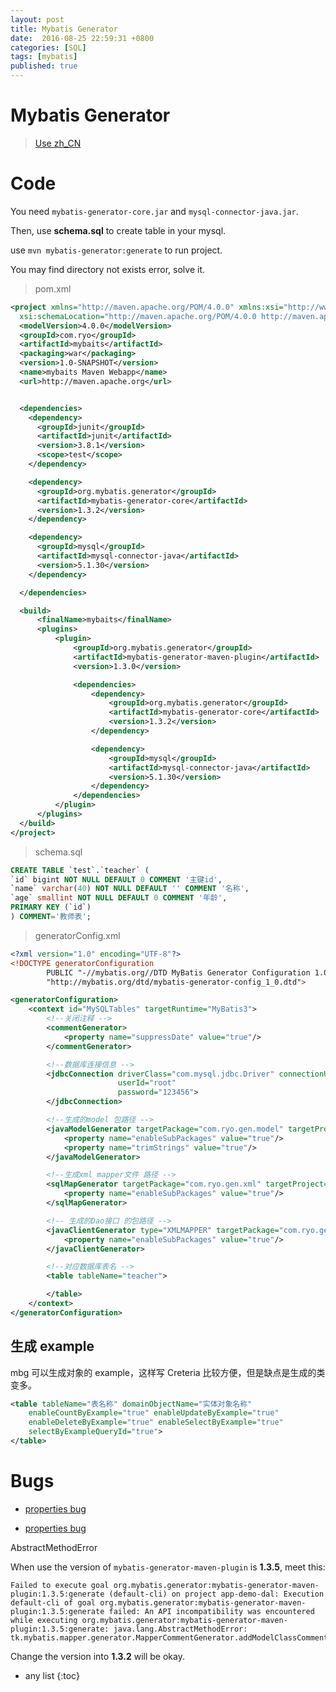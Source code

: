 ```yaml
---
layout: post
title: Mybatis Generator
date:  2016-08-25 22:59:31 +0800
categories: [SQL]
tags: [mybatis]
published: true
---
```


# Mybatis Generator

> [Use zh_CN](http://arccode.net/2015/02/07/MyBatis-Generator%E6%9C%80%E4%BD%B3%E5%AE%9E%E8%B7%B5/)


# Code

You need ```mybatis-generator-core.jar``` and ```mysql-connector-java.jar```.

Then, use **schema.sql** to create table in your mysql.

use ```mvn mybatis-generator:generate``` to run project.

You may find directory not exists error, solve it.

> pom.xml

```xml
<project xmlns="http://maven.apache.org/POM/4.0.0" xmlns:xsi="http://www.w3.org/2001/XMLSchema-instance"
  xsi:schemaLocation="http://maven.apache.org/POM/4.0.0 http://maven.apache.org/maven-v4_0_0.xsd">
  <modelVersion>4.0.0</modelVersion>
  <groupId>com.ryo</groupId>
  <artifactId>mybaits</artifactId>
  <packaging>war</packaging>
  <version>1.0-SNAPSHOT</version>
  <name>mybaits Maven Webapp</name>
  <url>http://maven.apache.org</url>


  <dependencies>
    <dependency>
      <groupId>junit</groupId>
      <artifactId>junit</artifactId>
      <version>3.8.1</version>
      <scope>test</scope>
    </dependency>

    <dependency>
      <groupId>org.mybatis.generator</groupId>
      <artifactId>mybatis-generator-core</artifactId>
      <version>1.3.2</version>
    </dependency>

    <dependency>
      <groupId>mysql</groupId>
      <artifactId>mysql-connector-java</artifactId>
      <version>5.1.30</version>
    </dependency>

  </dependencies>

  <build>
      <finalName>mybaits</finalName>
      <plugins>
          <plugin>
              <groupId>org.mybatis.generator</groupId>
              <artifactId>mybatis-generator-maven-plugin</artifactId>
              <version>1.3.0</version>

              <dependencies>
                  <dependency>
                      <groupId>org.mybatis.generator</groupId>
                      <artifactId>mybatis-generator-core</artifactId>
                      <version>1.3.2</version>
                  </dependency>

                  <dependency>
                      <groupId>mysql</groupId>
                      <artifactId>mysql-connector-java</artifactId>
                      <version>5.1.30</version>
                  </dependency>
              </dependencies>
          </plugin>
      </plugins>
  </build>
</project>

```

> schema.sql

```sql
CREATE TABLE `test`.`teacher` (
`id` bigint NOT NULL DEFAULT 0 COMMENT '主键id',
`name` varchar(40) NOT NULL DEFAULT '' COMMENT '名称',
`age` smallint NOT NULL DEFAULT 0 COMMENT '年龄',
PRIMARY KEY (`id`)
) COMMENT='教师表';
```

> generatorConfig.xml

```xml
<?xml version="1.0" encoding="UTF-8"?>
<!DOCTYPE generatorConfiguration
        PUBLIC "-//mybatis.org//DTD MyBatis Generator Configuration 1.0//EN"
        "http://mybatis.org/dtd/mybatis-generator-config_1_0.dtd">

<generatorConfiguration>
    <context id="MySQLTables" targetRuntime="MyBatis3">
        <!--关闭注释 -->
        <commentGenerator>
            <property name="suppressDate" value="true"/>
        </commentGenerator>

        <!--数据库连接信息 -->
        <jdbcConnection driverClass="com.mysql.jdbc.Driver" connectionURL="jdbc:mysql://localhost:3306/test"
                        userId="root"
                        password="123456">
        </jdbcConnection>

        <!--生成的model 包路径 -->
        <javaModelGenerator targetPackage="com.ryo.gen.model" targetProject="src/main/java">
            <property name="enableSubPackages" value="true"/>
            <property name="trimStrings" value="true"/>
        </javaModelGenerator>

        <!--生成xml mapper文件 路径 -->
        <sqlMapGenerator targetPackage="com.ryo.gen.xml" targetProject="src/main/java">
            <property name="enableSubPackages" value="true"/>
        </sqlMapGenerator>

        <!-- 生成的Dao接口 的包路径 -->
        <javaClientGenerator type="XMLMAPPER" targetPackage="com.ryo.gen.dao" targetProject="src/main/java">
            <property name="enableSubPackages" value="true"/>
        </javaClientGenerator>

        <!--对应数据库表名 -->
        <table tableName="teacher">

        </table>
    </context>
</generatorConfiguration>
```

## 生成 example

mbg 可以生成对象的 example，这样写 Creteria 比较方便，但是缺点是生成的类变多。


```xml
<table tableName="表名称" domainObjectName="实体对象名称"
    enableCountByExample="true" enableUpdateByExample="true"
    enableDeleteByExample="true" enableSelectByExample="true"
    selectByExampleQueryId="true">
</table>
```

# Bugs

- [properties bug](http://mybatis-user.963551.n3.nabble.com/lt-properties-resource-quot-database-properties-quot-gt-is-not-working-for-me-td3230072.html)

- [properties bug](http://openwares.net/database/mybatis_generator_properties_subelement.html)

<label class="label label-danger">AbstractMethodError</label>

When use the version of  ```mybatis-generator-maven-plugin``` is **1.3.5**, meet this:

```
Failed to execute goal org.mybatis.generator:mybatis-generator-maven-plugin:1.3.5:generate (default-cli) on project app-demo-dal: Execution default-cli of goal org.mybatis.generator:mybatis-generator-maven-plugin:1.3.5:generate failed: An API incompatibility was encountered while executing org.mybatis.generator:mybatis-generator-maven-plugin:1.3.5:generate: java.lang.AbstractMethodError: tk.mybatis.mapper.generator.MapperCommentGenerator.addModelClassComment(Lorg/mybatis/generator/api/dom/java/TopLevelClass;Lorg/mybatis/generator/api/IntrospectedTable;)V
```

Change the version into **1.3.2** will be okay.

* any list
{:toc}
